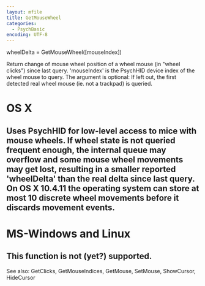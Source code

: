 ```yaml
---
layout: mfile
title: GetMouseWheel
categories:
  - PsychBasic
encoding: UTF-8
---
```


wheelDelta = GetMouseWheel([mouseIndex])

Return change of mouse wheel position of a wheel mouse (in "wheel clicks")
since last query. 'mouseIndex' is the PsychHID device index of the wheel
mouse to query. The argument is optional: If left out, the first detected
real wheel mouse (ie. not a trackpad) is queried.

# OS X

Uses PsychHID for low-level access to mice with mouse wheels. If wheel
state is not queried frequent enough, the internal queue may overflow and
some mouse wheel movements may get lost, resulting in a smaller reported
'wheelDelta' than the real delta since last query. On OS X 10.4.11 the
operating system can store at most 10 discrete wheel movements before it
discards movement events.
----

# MS-Windows and Linux

This function is not (yet?) supported.
----
See also: GetClicks, GetMouseIndices, GetMouse, SetMouse, ShowCursor,
HideCursor
